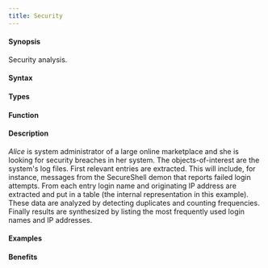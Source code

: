 ```yaml
---
title: Security
---
```


#### Synopsis

Security analysis.

#### Syntax

#### Types

#### Function

#### Description

_Alice_ is system administrator of a large online marketplace and she is looking for security breaches in her system. The objects-of-interest are the system's log files. First relevant entries are extracted. This will include, for instance, messages from the SecureShell demon that reports failed login attempts. From each entry login name and originating IP address are extracted and put in a table (the internal representation in this example). These data are analyzed by detecting duplicates and counting frequencies. Finally results are synthesized by listing the most frequently used login names and IP addresses.

#### Examples

#### Benefits



